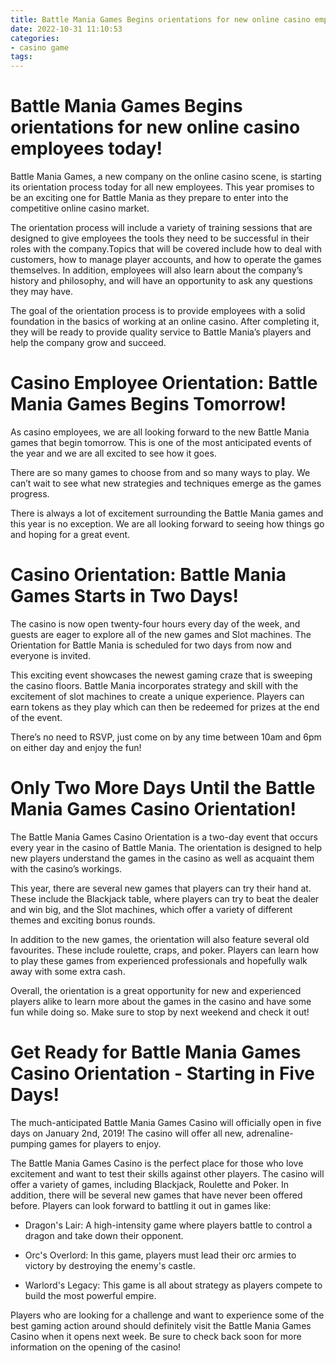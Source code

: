 ```yaml
---
title: Battle Mania Games Begins orientations for new online casino employees today!
date: 2022-10-31 11:10:53
categories:
- casino game
tags:
---
```



#  Battle Mania Games Begins orientations for new online casino employees today!

Battle Mania Games, a new company on the online casino scene, is starting its orientation process today for all new employees. This year promises to be an exciting one for Battle Mania as they prepare to enter into the competitive online casino market.

The orientation process will include a variety of training sessions that are designed to give employees the tools they need to be successful in their roles with the company.Topics that will be covered include how to deal with customers, how to manage player accounts, and how to operate the games themselves. In addition, employees will also learn about the company’s history and philosophy, and will have an opportunity to ask any questions they may have.

The goal of the orientation process is to provide employees with a solid foundation in the basics of working at an online casino. After completing it, they will be ready to provide quality service to Battle Mania’s players and help the company grow and succeed.

#  Casino Employee Orientation: Battle Mania Games Begins Tomorrow!

As casino employees, we are all looking forward to the new Battle Mania games that begin tomorrow. This is one of the most anticipated events of the year and we are all excited to see how it goes.

There are so many games to choose from and so many ways to play. We can’t wait to see what new strategies and techniques emerge as the games progress.

There is always a lot of excitement surrounding the Battle Mania games and this year is no exception. We are all looking forward to seeing how things go and hoping for a great event.

#  Casino Orientation: Battle Mania Games Starts in Two Days!

The casino is now open twenty-four hours every day of the week, and guests are eager to explore all of the new games and Slot machines. The Orientation for Battle Mania is scheduled for two days from now and everyone is invited.

This exciting event showcases the newest gaming craze that is sweeping the casino floors. Battle Mania incorporates strategy and skill with the excitement of slot machines to create a unique experience. Players can earn tokens as they play which can then be redeemed for prizes at the end of the event.

There’s no need to RSVP, just come on by any time between 10am and 6pm on either day and enjoy the fun!

#  Only Two More Days Until the Battle Mania Games Casino Orientation!

The Battle Mania Games Casino Orientation is a two-day event that occurs every year in the casino of Battle Mania. The orientation is designed to help new players understand the games in the casino as well as acquaint them with the casino’s workings.

This year, there are several new games that players can try their hand at. These include the Blackjack table, where players can try to beat the dealer and win big, and the Slot machines, which offer a variety of different themes and exciting bonus rounds.

In addition to the new games, the orientation will also feature several old favourites. These include roulette, craps, and poker. Players can learn how to play these games from experienced professionals and hopefully walk away with some extra cash.

Overall, the orientation is a great opportunity for new and experienced players alike to learn more about the games in the casino and have some fun while doing so. Make sure to stop by next weekend and check it out!

#  Get Ready for Battle Mania Games Casino Orientation - Starting in Five Days!

The much-anticipated Battle Mania Games Casino will officially open in five days on January 2nd, 2019! The casino will offer all new, adrenaline-pumping games for players to enjoy.

The Battle Mania Games Casino is the perfect place for those who love excitement and want to test their skills against other players. The casino will offer a variety of games, including Blackjack, Roulette and Poker. In addition, there will be several new games that have never been offered before. Players can look forward to battling it out in games like:

- Dragon's Lair: A high-intensity game where players battle to control a dragon and take down their opponent.

- Orc's Overlord: In this game, players must lead their orc armies to victory by destroying the enemy's castle.

- Warlord's Legacy: This game is all about strategy as players compete to build the most powerful empire.

Players who are looking for a challenge and want to experience some of the best gaming action around should definitely visit the Battle Mania Games Casino when it opens next week. Be sure to check back soon for more information on the opening of the casino!